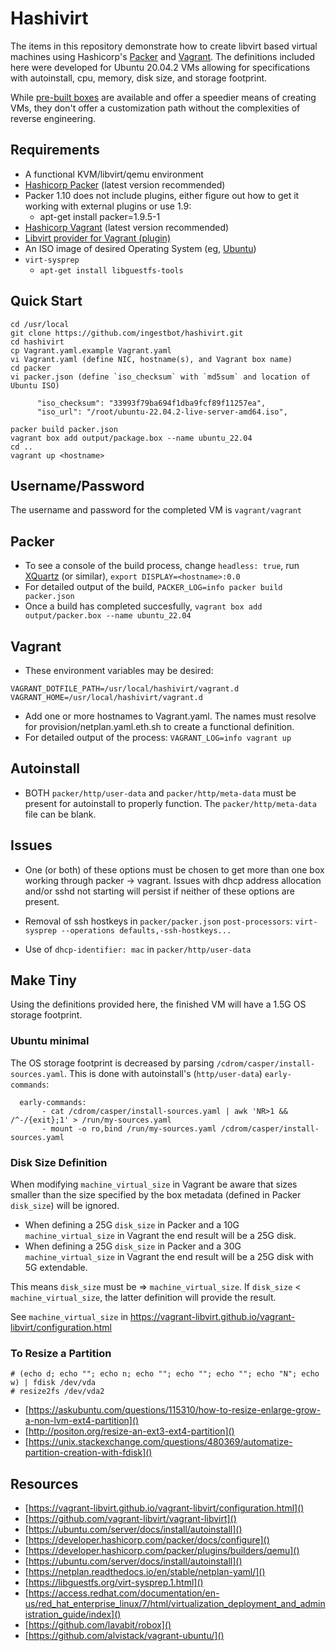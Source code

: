 
# Hashivirt

The items in this repository demonstrate how to create libvirt based virtual machines using Hashicorp's [Packer](https://developer.hashicorp.com/packer) and [Vagrant](https://developer.hashicorp.com/vagrant). The 
definitions included here were developed for Ubuntu 20.04.2 VMs allowing for specifications with autoinstall, cpu, memory, disk size, and storage footprint.

While [pre-built boxes](https://app.vagrantup.com/boxes/search?provider=libvirt) are available and offer a speedier means of creating VMs, they don't offer a customization
path without the complexities of reverse engineering.

## Requirements
* A functional KVM/libvirt/qemu environment
* [Hashicorp Packer](https://developer.hashicorp.com/packer/downloads) (latest version recommended)
* Packer 1.10 does not include plugins, either figure out how to get it working with external plugins or use 1.9:
   * apt-get install packer=1.9.5-1
* [Hashicorp Vagrant](https://developer.hashicorp.com/vagrant/downloads) (latest version recommended)
* [Libvirt provider for Vagrant (plugin)](https://github.com/vagrant-libvirt/vagrant-libvirt)
* An ISO image of desired Operating System (eg, [Ubuntu](https://releases.ubuntu.com))
* `virt-sysprep`
   * `apt-get install libguestfs-tools`

## Quick Start

```
cd /usr/local
git clone https://github.com/ingestbot/hashivirt.git
cd hashivirt
cp Vagrant.yaml.example Vagrant.yaml
vi Vagrant.yaml (define NIC, hostname(s), and Vagrant box name)
cd packer
vi packer.json (define `iso_checksum` with `md5sum` and location of Ubuntu ISO)

      "iso_checksum": "33993f79ba694f1dba9fcf89f11257ea",
      "iso_url": "/root/ubuntu-22.04.2-live-server-amd64.iso",

packer build packer.json
vagrant box add output/package.box --name ubuntu_22.04
cd ..
vagrant up <hostname>
```

## Username/Password

The username and password for the completed VM is `vagrant/vagrant`

## Packer

* To see a console of the build process, change `headless: true`, run [XQuartz](https://www.xquartz.org/) (or similar), `export DISPLAY=<hostname>:0.0`
* For detailed output of the build, `PACKER_LOG=info packer build packer.json`
* Once a build has completed succesfully, `vagrant box add output/packer.box --name ubuntu_22.04`

## Vagrant

* These environment variables may be desired:

```
VAGRANT_DOTFILE_PATH=/usr/local/hashivirt/vagrant.d   
VAGRANT_HOME=/usr/local/hashivirt/vagrant.d
```

* Add one or more hostnames to Vagrant.yaml. The names must resolve for provision/netplan.yaml.eth.sh to create a functional definition.
* For detailed output of the process: `VAGRANT_LOG=info vagrant up`

## Autoinstall

* BOTH `packer/http/user-data` and `packer/http/meta-data` must be present for autoinstall to properly function. The `packer/http/meta-data` file can be blank.

## Issues

- One (or both) of these options must be chosen to get more than one box working through packer -> vagrant. Issues with dhcp address allocation and/or sshd not 
starting will persist if neither of these options are present.

 - Removal of ssh hostkeys in `packer/packer.json` `post-processors`: `virt-sysprep --operations defaults,-ssh-hostkeys...`
 - Use of `dhcp-identifier: mac` in `packer/http/user-data` 


## Make Tiny

Using the definitions provided here, the finished VM will have a 1.5G OS storage footprint.

### Ubuntu minimal

The OS storage footprint is decreased by parsing `/cdrom/casper/install-sources.yaml`. This is done with autoinstall's (`http/user-data`) `early-commands`:

```  
  early-commands:
       - cat /cdrom/casper/install-sources.yaml | awk 'NR>1 && /^-/{exit};1' > /run/my-sources.yaml
       - mount -o ro,bind /run/my-sources.yaml /cdrom/casper/install-sources.yaml
```

### Disk Size Definition

When modifying `machine_virtual_size` in Vagrant be aware that sizes smaller than the size specified by the box metadata (defined in Packer `disk_size`) will be ignored.

- When defining a 25G `disk_size` in Packer and a 10G `machine_virtual_size` in Vagrant the end result will be a 25G disk.
- When defining a 25G `disk_size` in Packer and a 30G `machine_virtual_size` in Vagrant the end result will be a 25G disk with 5G extendable.

This means `disk_size` must be => `machine_virtual_size`. If `disk_size` < `machine_virtual_size`, the latter definition will provide the result.

See `machine_virtual_size` in https://vagrant-libvirt.github.io/vagrant-libvirt/configuration.html


### To Resize a Partition

```
# (echo d; echo ""; echo n; echo ""; echo ""; echo ""; echo "N"; echo w) | fdisk /dev/vda
# resize2fs /dev/vda2
```

- [https://askubuntu.com/questions/115310/how-to-resize-enlarge-grow-a-non-lvm-ext4-partition]()
- [http://positon.org/resize-an-ext3-ext4-partition]()
- [https://unix.stackexchange.com/questions/480369/automatize-partition-creation-with-fdisk]()


## Resources

* [https://vagrant-libvirt.github.io/vagrant-libvirt/configuration.html]()
* [https://github.com/vagrant-libvirt/vagrant-libvirt]()
* [https://ubuntu.com/server/docs/install/autoinstall]()
* [https://developer.hashicorp.com/packer/docs/configure]()
* [https://developer.hashicorp.com/packer/plugins/builders/qemu]()
* [https://ubuntu.com/server/docs/install/autoinstall]()
* [https://netplan.readthedocs.io/en/stable/netplan-yaml/]()
* [https://libguestfs.org/virt-sysprep.1.html]()
* [https://access.redhat.com/documentation/en-us/red_hat_enterprise_linux/7/html/virtualization_deployment_and_administration_guide/index]()
* [https://github.com/lavabit/robox]()
* [https://github.com/alvistack/vagrant-ubuntu/]()

